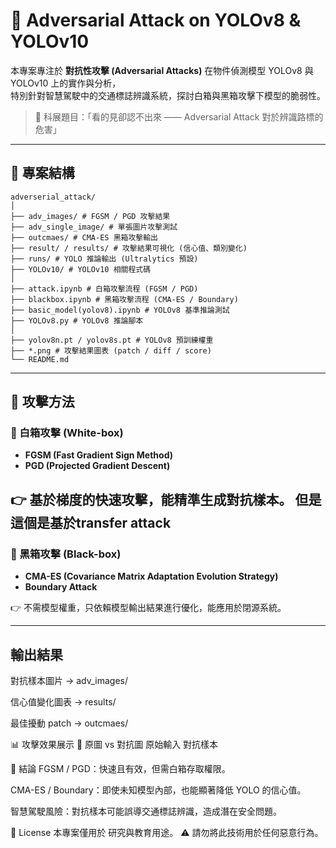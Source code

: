 # 🛑 Adversarial Attack on YOLOv8 & YOLOv10

本專案專注於 **對抗性攻擊 (Adversarial Attacks)** 在物件偵測模型 YOLOv8 與 YOLOv10 上的實作與分析，  
特別針對智慧駕駛中的交通標誌辨識系統，探討白箱與黑箱攻擊下模型的脆弱性。  

> 🎯 科展題目：「看的見卻認不出來 —— Adversarial Attack 對於辨識路標的危害」

---

## 📂 專案結構
```
adverserial_attack/
│
├── adv_images/ # FGSM / PGD 攻擊結果
├── adv_single_image/ # 單張圖片攻擊測試
├── outcmaes/ # CMA-ES 黑箱攻擊輸出
├── result/ / results/ # 攻擊結果可視化 (信心值、類別變化)
├── runs/ # YOLO 推論輸出 (Ultralytics 預設)
├── YOLOv10/ # YOLOv10 相關程式碼
│
├── attack.ipynb # 白箱攻擊流程 (FGSM / PGD)
├── blackbox.ipynb # 黑箱攻擊流程 (CMA-ES / Boundary)
├── basic_model(yolov8).ipynb # YOLOv8 基準推論測試
├── YOLOv8.py # YOLOv8 推論腳本
│
├── yolov8n.pt / yolov8s.pt # YOLOv8 預訓練權重
├── *.png # 攻擊結果圖表 (patch / diff / score)
└── README.md
```

---

## 🧪 攻擊方法

### 🔹 白箱攻擊 (White-box)
- **FGSM (Fast Gradient Sign Method)**  
- **PGD (Projected Gradient Descent)**  

👉 基於梯度的快速攻擊，能精準生成對抗樣本。
但是這個是基於transfer attack
---

### 🔹 黑箱攻擊 (Black-box)
- **CMA-ES (Covariance Matrix Adaptation Evolution Strategy)**  
- **Boundary Attack**  

👉 不需模型權重，只依賴模型輸出結果進行優化，能應用於閉源系統。

---

## 輸出結果
對抗樣本圖片 → adv_images/

信心值變化圖表 → results/

最佳擾動 patch → outcmaes/

📊 攻擊效果展示
🎯 原圖 vs 對抗圖
原始輸入	對抗樣本

📌 結論
FGSM / PGD：快速且有效，但需白箱存取權限。

CMA-ES / Boundary：即使未知模型內部，也能顯著降低 YOLO 的信心值。

智慧駕駛風險：對抗樣本可能誤導交通標誌辨識，造成潛在安全問題。

📝 License
本專案僅用於 研究與教育用途。
⚠️ 請勿將此技術用於任何惡意行為。
